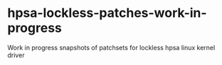 hpsa-lockless-patches-work-in-progress
======================================

Work in progress snapshots of patchsets for lockless hpsa linux kernel driver

